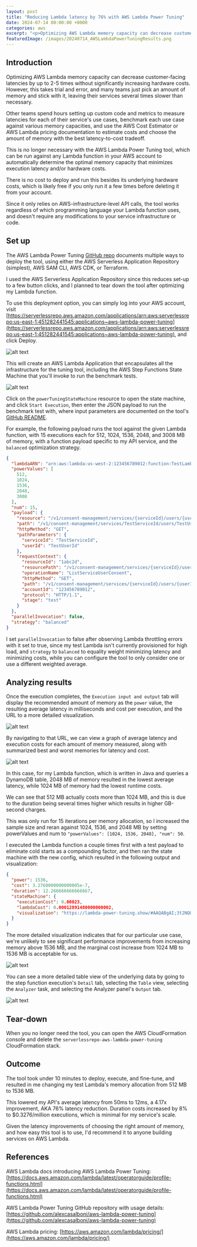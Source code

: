 ```yaml
---
layout: post
title: "Reducing Lambda latency by 76% with AWS Lambda Power Tuning"
date: 2024-07-14 00:00:00 +0000
categories: aws
excerpt: "<p>Optimizing AWS Lambda memory capacity can decrease customer-facing latencies by up to 2-5 times without significantly increasing hardware costs, but can take some trial and error.  The AWS Lambda Power Tuning tool can be used to determine the optimal memory capacity for any Lambda function within minutes, and can be set up in a few button clicks.</p>"
featuredImage: /images/20240714_AWSLambdaPowerTuningResults.png
---
```


## Introduction

Optimizing AWS Lambda memory capacity can decrease customer-facing latencies by up to 2-5 times without significantly increasing hardware costs.  However, this takes trial and error, and many teams just pick an amount of memory and stick with it, leaving their services several times slower than necessary.

Other teams spend hours setting up custom code and metrics to measure latencies for each of their service's use cases, benchmark each use case against various memory capacities, and use the AWS Cost Estimator or AWS Lambda pricing documentation to estimate costs and choose the amount of memory with the best latency-to-cost tradeoff.

This is no longer necessary with the AWS Lambda Power Tuning tool, which can be run against any Lambda function in your AWS account to automatically determine the optimal memory capacity that minimizes execution latency and/or hardware costs.

There is no cost to deploy and run this besides its underlying hardware costs, which is likely free if you only run it a few times before deleting it from your account.

Since it only relies on AWS-infrastructure-level API calls, the tool works regardless of which programming language your Lambda function uses, and doesn't require any modifications to your service infrastructure or code.

## Set up

The AWS Lambda Power Tuning [GitHub repo](https://github.com/alexcasalboni/aws-lambda-power-tuning) documents multiple ways to deploy the tool, using either the AWS Serverless Application Repository (simplest), AWS SAM CLI, AWS CDK, or Terraform.

I used the AWS Serverless Application Repository since this reduces set-up to a few button clicks, and I planned to tear down the tool after optimizing my Lambda function.

To use this deployment option, you can simply log into your AWS account, visit [https://serverlessrepo.aws.amazon.com/applications/arn:aws:serverlessrepo:us-east-1:451282441545:applications~aws-lambda-power-tuning](https://serverlessrepo.aws.amazon.com/applications/arn:aws:serverlessrepo:us-east-1:451282441545:applications~aws-lambda-power-tuning), and click Deploy.

![alt text](/images/20240714_AWSLambdaPowerTuning_AWSServerlessRepoAppPage.png "AWS Serverless Repo application page for the AWS Lambda Power Tuning tool")

This will create an AWS Lambda Application that encapsulates all the infrastructure for the tuning tool, including the AWS Step Functions State Machine that you'll invoke to run the benchmark tests.

![alt text](/images/20240714_AWSLambdaPowerTuning_AppResources.png "AWS Lambda Power Tuning application resources")

Click on the `powerTuningStateMachine` resource to open the state machine, and click `Start Execution`, then enter the JSON payload to run the benchmark test with, where input parameters are documented on the tool's [GitHub README](https://github.com/alexcasalboni/aws-lambda-power-tuning).

For example, the following payload runs the tool against the given Lambda function, with 15 executions each for 512, 1024, 1536, 2048, and 3008 MB of memory, with a function payload specific to my API service, and the `balanced` optimization strategy.

```json
{
  "lambdaARN": "arn:aws:lambda:us-west-2:123456789012:function:TestLambdaFunctionName",
  "powerValues": [
    512,
    1024,
    1536,
    2048,
    3008
  ],
  "num": 15,
  "payload": {
    "resource": "/v1/consent-management/services/{serviceId}/users/{userId}/consents",
    "path": "/v1/consent-management/services/TestServiceId/users/TestUserId/consents",
    "httpMethod": "GET",
    "pathParameters": {
      "serviceId": "TestServiceId",
      "userId": "TestUserId"
    },
    "requestContext": {
      "resourceId": "1abc2d",
      "resourcePath": "/v1/consent-management/services/{serviceId}/users/{userId}/consents",
      "operationName": "ListServiceUserConsent",
      "httpMethod": "GET",
      "path": "/v1/consent-management/services/{serviceId}/users/{userId}/consents",
      "accountId": "123456789012",
      "protocol": "HTTP/1.1",
      "stage": "test"
    }
  },
  "parallelInvocation": false,
  "strategy": "balanced"
}
```

I set `parallelInvocation` to false after observing Lambda throttling errors with it set to true, since my test Lambda isn't currently provisioned for high load, and `strategy` to `balanced` to equality weight minimizing latency and minimizing costs, while you can configure the tool to only consider one or use a different weighted average.

## Analyzing results

Once the execution completes, the `Execution input and output` tab will display the recommended amount of memory as the `power` value, the resulting average latency in milliseconds and cost per execution, and the URL to a more detailed visualization.

![alt text](/images/20240714_AWSLambdaPowerTuning_ExecutionOutput.png "AWS Lambda Power Tuning execution output")

By navigating to that URL, we can view a graph of average latency and execution costs for each amount of memory measured, along with summarized best and worst memories for latency and cost.

![alt text](/images/20240714_AWSLambdaPowerTuningResults.png "AWS Lambda Power Tuning results visualization")

In this case, for my Lambda function, which is written in Java and queries a DynamoDB table, 2048 MB of memory resulted in the lowest average latency, while 1024 MB of memory had the lowest runtime costs.

We can see that 512 MB actually costs more than 1024 MB, and this is due to the duration being several times higher which results in higher GB-second charges.

This was only run for 15 iterations per memory allocation, so I increased the sample size and reran against 1024, 1536, and 2048 MB by setting powerValues and num to `"powerValues": [1024, 1536, 2048], "num": 50`.

I executed the Lambda function a couple times first with a test payload to eliminate cold starts as a compounding factor, and then ran the state machine with the new config, which resulted in the following output and visualization:

```json
{
  "power": 1536,
  "cost": 3.2760000000000005e-7,
  "duration": 12.266666666666667,
  "stateMachine": {
    "executionCost": 0.00023,
    "lambdaCost": 0.00012891480000000002,
    "visualization": "https://lambda-power-tuning.show/#AAQABgAI;3t2NQUREREFERExB;ilmiNADhrzRWgeo0"
  }
}
```

The more detailed visualization indicates that for our particular use case, we're unlikely to see significant performance improvements from increasing memory above 1536 MB, and the marginal cost increase from 1024 MB to 1536 MB is acceptable for us.

![alt text](/images/20240714_AWSLambdaPowerTuningResultsRun2.png "AWS Lambda Power Tuning results visualization for second run")

You can see a more detailed table view of the underlying data by going to the step function execution's `Detail` tab, selecting the `Table` view, selecting the `Analyzer` task, and selecting the Analyzer panel's `Output` tab.

![alt text](/images/20240714_AWSLambdaPowerTuningResultsAnalyzerDetails.png "AWS Lambda Power Tuning results table view for second run")

## Tear-down

When you no longer need the tool, you can open the AWS CloudFormation console and delete the `serverlessrepo-aws-lambda-power-tuning` CloudFormation stack.

## Outcome

The tool took under 10 minutes to deploy, execute, and fine-tune, and resulted in me changing my test Lambda's memory allocation from 512 MB to 1536 MB.

This lowered my API's average latency from 50ms to 12ms, a 4.17x improvement, AKA 76% latency reduction.  Duration costs increased by 8% to $0.3276/million executions, which is minimal for my service's scale.

Given the latency improvements of choosing the right amount of memory, and how easy this tool is to use, I'd recommend it to anyone building services on AWS Lambda.

## References

AWS Lambda docs introducing AWS Lambda Power Tuning: [https://docs.aws.amazon.com/lambda/latest/operatorguide/profile-functions.html](https://docs.aws.amazon.com/lambda/latest/operatorguide/profile-functions.html)

AWS Lambda Power Tuning GitHub repository with usage details: [https://github.com/alexcasalboni/aws-lambda-power-tuning](https://github.com/alexcasalboni/aws-lambda-power-tuning)

AWS Lambda pricing: [https://aws.amazon.com/lambda/pricing/](https://aws.amazon.com/lambda/pricing/)
